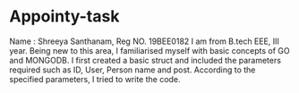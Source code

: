 # Appointy-task
Name : Shreeya Santhanam, Reg NO. 19BEE0182
I am from B.tech EEE, III year.
Being new to this area, I familiarised myself with basic concepts of GO and MONGODB.
I first created a basic struct and included the parameters required such as ID, User, Person name and post.
According to the specified parameters, I tried to write the code.
